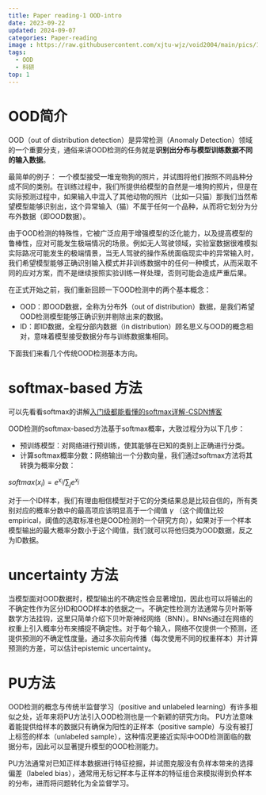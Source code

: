 ```yaml
---
title: Paper reading-1 OOD-intro
date: 2023-09-22
updated: 2024-09-07
categories: Paper-reading
image : https://raw.githubusercontent.com/xjtu-wjz/void2004/main/pics/121043535_p0.1aoxfetb9a.webp
tags:
  - OOD
  - 科研
top: 1
---
```

# OOD简介
OOD（out of distribution detection）是异常检测（Anomaly Detection）领域的一个重要分支，通俗来讲OOD检测的任务就是**识别出分布与模型训练数据不同的输入数据**。

最简单的例子：
一个模型接受一堆宠物狗的照片，并试图将他们按照不同品种分成不同的类别。在训练过程中，我们所提供给模型的自然是一堆狗的照片，但是在实际预测过程中，如果输入中混入了其他动物的照片（比如一只猫）那我们当然希望模型能够识别出，这个异常输入（猫）不属于任何一个品种，从而将它划分为分布外数据（即OOD数据）。

由于OOD检测的特殊性，它被广泛应用于增强模型的泛化能力，以及提高模型的鲁棒性，应对可能发生极端情况的场景。例如无人驾驶领域，实验室数据很难模拟实际路况可能发生的极端情景，当无人驾驶的操作系统面临现实中的异常输入时，我们希望模型能够正确识别输入模式并非训练数据中的任何一种模式，从而采取不同的应对方案，而不是继续按照实验训练一样处理，否则可能会造成严重后果。

在正式开始之前，我们重新回顾一下OOD检测中的两个基本概念：
- OOD：即OOD数据，全称为分布外（out of distribution）数据，是我们希望OOD检测模型能够正确识别并剔除出来的数据。
- ID：即ID数据，全程分部内数据（in distribution）顾名思义与OOD的概念相对，意味着模型接受数据分布与训练数据集相同。

下面我们来看几个传统OOD检测基本方向。

# softmax-based 方法

可以先看看softmax的讲解[入门级都能看懂的softmax详解-CSDN博客](https://blog.csdn.net/bitcarmanlee/article/details/82320853)

OOD检测的softmax-based方法基于softmax概率，大致过程分为以下几步：
- 预训练模型：对网络进行预训练，使其能够在已知的类别上正确进行分类。
- 计算softmax概率分数：网络输出一个分数向量，我们通过softmax方法将其转换为概率分数：

$softmax(x_{i})=e^{x_{i}}/ \sum_{j}e^{x_{j}}$

对于一个ID样本，我们有理由相信模型对于它的分类结果总是比较自信的，所有类别对应的概率分数中的最高项应该明显高于一个阈值 $\gamma$ （这个阈值比较empirical，阈值的选取标准也是OOD检测的一个研究方向），如果对于一个样本模型输出的最大概率分数小于这个阈值，我们就可以将他归类为OOD数据，反之为ID数据。

# uncertainty 方法

当模型面对OOD数据时，模型输出的不确定性会显著增加，因此也可以将输出的不确定性作为区分ID和OOD样本的依据之一。不确定性检测方法通常与贝叶斯等数学方法挂钩，这里只简单介绍下贝叶斯神经网络（BNN）。BNNs通过在网络的权重上引入概率分布来捕捉不确定性。对于每个输入，网络不仅提供一个预测，还提供预测的不确定性度量。通过多次前向传播（每次使用不同的权重样本）并计算预测的方差，可以估计epistemic uncertainty。

# PU方法

OOD检测的概念与传统半监督学习（positive and unlabeled learning）有许多相似之处，近年来将PU方法引入OOD检测也是一个新颖的研究方向。
PU方法意味着能提供给样本的数据只有确保为阳性的正样本（positive sample）与没有被打上标签的样本（unlabeled sample），这种情况更接近实际中OOD检测面临的数据分布，因此可以显著提升模型的OOD检测能力。

PU方法通常对已知正样本数据进行特征挖掘，并试图克服没有负样本带来的选择偏差（labeled bias），通常用无标记样本与正样本的特征组合来模拟得到负样本的分布，进而将问题转化为全监督学习。







